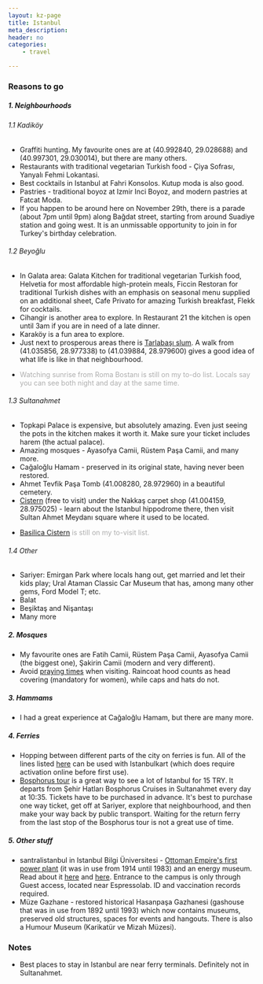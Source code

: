 ```yaml
---
layout: kz-page
title: Istanbul
meta_description: 
header: no
categories:
    - travel

---
```


### Reasons to go


##### 1. Neighbourhoods

###### 1.1 Kadiköy
* Graffiti hunting. My favourite ones are at (40.992840, 29.028688) and (40.997301, 29.030014), but there are many others.
* Restaurants with traditional vegetarian Turkish food - Çiya Sofrası, Yanyalı Fehmi Lokantasi.
* Best cocktails in Istanbul at Fahri Konsolos. Kutup moda is also good.
* Pastries - traditional boyoz at Izmir Inci Boyoz, and modern pastries at Fatcat Moda.
* If you happen to be around here on November 29th, there is a parade (about 7pm until 9pm) along Bağdat street, starting from around Suadiye station and going west. It is an unmissable opportunity to join in for Turkey's birthday celebration.

###### 1.2 Beyoğlu
* In Galata area: Galata Kitchen for traditional vegetarian Turkish food, Helvetia for most affordable high-protein meals, Ficcin Restoran for traditional Turkish dishes with an emphasis on seasonal menu supplied on an additional sheet, Cafe Privato for amazing Turkish breakfast, Flekk for cocktails.
* Cihangir is another area to explore. In Restaurant 21 the kitchen is open until 3am if you are in need of a late dinner. 
* Karaköy is a fun area to explore.
* Just next to prosperous areas there is [Tarlabaşı slum][1]. A walk from (41.035856, 28.977338) to (41.039884, 28.979600) gives a good idea of what life is like in that neighbourhood.
* <p style="color:#AEAEAE">Watching sunrise from Roma Bostanı is still on my to-do list. Locals say you can see both night and day at the same time.</p>

###### 1.3 Sultanahmet
* Topkapi Palace is expensive, but absolutely amazing. Even just seeing the pots in the kitchen makes it worth it. Make sure your ticket includes harem (the actual palace).
* Amazing mosques - Ayasofya Camii, Rüstem Paşa Camii, and many more.
* Cağaloğlu Hamam - preserved in its original state, having never been restored.
* Ahmet Tevfik Paşa Tomb (41.008280, 28.972960) in a beautiful cemetery.
* [Cistern][2] (free to visit) under the Nakkaş carpet shop (41.004159, 28.975025) - learn about the Istanbul hippodrome there, then visit Sultan Ahmet Meydanı square where it used to be located.
* <p style="color:#AEAEAE"> <a href="https://www.exutopia.com/in-the-belly-of-byzantium-the-subterranean-spaces-of-istanbul/">Basilica Cistern</a> is still on my to-visit list.</p>

###### 1.4 Other
* Sariyer: Emirgan Park where locals hang out, get married and let their kids play; Ural Ataman Classic Car Museum that has, among many other gems, Ford Model T; etc.
* Balat
* Beşiktaş and Nişantaşı
* Many more


##### 2. Mosques
* My favourite ones are Fatih Camii, Rüstem Paşa Camii, Ayasofya Camii (the biggest one), Şakirin Camii (modern and very different).
* Avoid [praying times][4] when visiting. Raincoat hood counts as head covering (mandatory for women), while caps and hats do not. 


##### 3. Hammams
* I had a great experience at Cağaloğlu Hamam, but there are many more.


##### 4. Ferries
* Hopping between different parts of the city on ferries is fun. All of the lines listed [here][5] can be used with Istanbulkart (which does require activation online before first use).
* [Bosphorus tour][7] is a great way to see a lot of Istanbul for 15 TRY. It departs from Şehir Hatları Bosphorus Cruises in Sultanahmet every day at 10:35. Tickets have to be purchased in advance. It's best to purchase one way ticket, get off at Sariyer, explore that neighbourhood, and then make your way back by public transport. Waiting for the return ferry from the last stop of the Bosphorus tour is not a great use of time.


##### 5. Other stuff
* santralistanbul in Istanbul Bilgi Üniversitesi - [Ottoman Empire's first power plant][8] (it was in use from 1914 until 1983) and an energy museum. Read about it [here][9] and [here][10]. Entrance to the campus is only through Guest access, located near Espressolab. ID and vaccination records required.
* Müze Gazhane - restored historical Hasanpaşa Gazhanesi (gashouse that was in use from 1892 until 1993) which now contains museums, preserved old structures, spaces for events and hangouts. There is also a Humour Museum (Karikatür ve Mizah Müzesi).

### Notes
* Best places to stay in Istanbul are near ferry terminals. Definitely not in Sultanahmet.


[1]: https://balkanstories.net/import-export/tarlabasi-a-slum-quarter-in-istanbul/
[2]: https://www.exutopia.com/in-the-belly-of-byzantium-the-subterranean-spaces-of-istanbul/
[3]: https://en.wikipedia.org/wiki/Basilica_Cistern
[4]: https://www.edarabia.com/prayer-times-istanbul/
[5]: https://www.sehirhatlari.istanbul/en/price-list/ferry-lines-79
[7]: https://www.sehirhatlari.istanbul/en/price-list/bosphorus-tours-78
[8]: https://www.santralistanbul.org/en/visit/
[9]: https://www.exutopia.com/urban-exploration-santral-elektrik-turkey/
[10]: https://en.wikipedia.org/wiki/Silahtara%C4%9Fa_Power_Station
